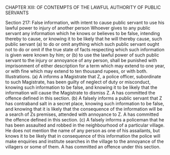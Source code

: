 CHAPTER XIII: OF CONTEMPTS OF THE LAWFUL AUTHORITY OF PUBLIC SERVANTS

Section 217: False information, with intent to cause public servant to use his lawful power to injury of another person
Whoever gives to any public servant any information which he knows or believes to be false, intending thereby to cause, or knowing it to be likely that he will thereby cause, such public servant (a) to do or omit anything which such public servant ought not to do or omit if the true state of facts respecting which such information is given were known by him; or (b) to use the lawful power of such public servant to the injury or annoyance of any person, shall be punished with imprisonment of either description for a term which may extend to one year, or with fine which may extend to ten thousand rupees, or with both.
Illustrations.
(a) A informs a Magistrate that Z, a police officer, subordinate to such Magistrate, has been guilty of neglect of duty or misconduct, knowing such information to be false, and knowing it to be likely that the information will cause the Magistrate to dismiss Z. A has committed the offence defined in this section. (b) A falsely informs a public servant that Z has contraband salt in a secret place, knowing such information to be false, and knowing that it is likely that the consequence of the information will be a search of Zs premises, attended with annoyance to Z. A has committed the offence defined in this section.
(c) A falsely informs a policeman that he has been assaulted and robbed in the neighbourhood of a particular village. He does not mention the name of any person as one of his assailants, but knows it to be likely that in consequence of this information the police will make enquiries and institute searches in the village to the annoyance of the villagers or some of them. A has committed an offence under this section.

